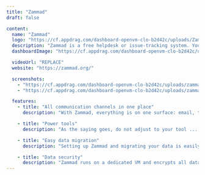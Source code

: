 ```yaml
---
title: "Zammad"
draft: false

content:
  name: "Zammad"
  logo: "https://cf.appdrag.com/dashboard-openvm-clo-b2d42c/uploads/Zammad-Nafc.png"
  description: "Zammad is a free helpdesk or issue-tracking system. You can connect all your communication channels, easily grant user rights, and receive helpful reporting. Developed in Ruby and JavaScript, Zammad is the only helpdesk software on the market that offers comprehensive full-text search, and also scans attachments (40GB of data is checked in under 3 seconds). The smart taskbar makes it easy to edit multiple profiles, files or tickets at the same time."
  dashboardImage: "https://cf.appdrag.com/dashboard-openvm-clo-b2d42c/uploads/zammad03-nHnW.png"

  videoUrl: "REPLACE"
  website: "https://zammad.org/"

  screenshots:
    - "https://cf.appdrag.com/dashboard-openvm-clo-b2d42c/uploads/zammad03-nHnW.png"
    - "https://cf.appdrag.com/dashboard-openvm-clo-b2d42c/uploads/zammad01-C7M8.png"

  features:
    - title: "All communication channels in one place"
      description: "With Zammad, everything is on one surface: email, telephone, chat and social media."

    - title: "Power tools"
      description: "As the saying goes, do not adjust to your tool ... adapt the tool to you. With Zammad you can configure your own overviews, templates, text blocks, filters, triggers and fields.."

    - title: "Easy data migration"
      description: "Setting up Zammad and migrating your data is easily done."

    - title: "Data security"
      description: "Zammad runs on a dedicated VM and encrypts all data automatically."
---
```

